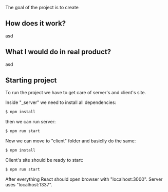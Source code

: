 The goal of the project is to create

## How does it work?

asd

## What I would do in real product?

asd

## Starting project

To run the project we have to get care of server's and client's site.

Inside "_server" we need to install all dependencies:

```bash
$ npm install
```

then we can run server:

```bash
$ npm run start
```

Now we can move to "client" folder and basiclly do the same:

```bash
$ npm install
```

Client's site should be ready to start:

```bash
$ npm run start
```

After everything React should open browser with "localhost:3000". Server uses "localhost:1337".